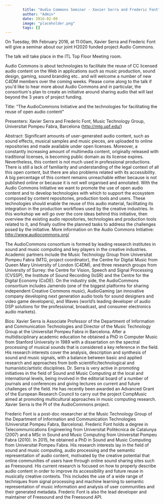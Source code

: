 ```yaml
---
        title: "Audio Commons Seminar - Xavier Serra and Frederic Font"
        author: "Admin"
        date: 2016-02-09
        image: "placeholder.png"
        tags: []
---
```


On Tuesday, 9th February 2016, at 11:00am, Xavier Serra and Frederic Font will give a seminar about our joint H2020 funded project Audio Commons.

The talk will take place in the ITL Top Floor Meeting room. 

Audio Commons is about technologies to facilitate the reuse of CC licensed audio content on the Web in applications such as music production, sound design, gaming, sound branding etc.. and will welcome a number of new C4DM members over the coming weeks. Please come along to the talk if you'd like to hear more about Audio Commons and in particular, the consortium's plan to create an initiative around sharing audio that will last beyond the 3 years of project funding.


Title:
“The AudioCommons Initiative and the technologies for facilitating the reuse of open audio content"

Presenters:
Xavier Serra and Frederic Font, Music Technology Group, Universitat Pompeu Fabra, Barcelona (http://mtg.upf.edu/)

Abstract:
Significant amounts of user-generated audio content, such as sound effects, musical samples and music pieces, are uploaded to online repositories and made available under open licenses. Moreover, a constantly increasing amount of multimedia content, originally released with traditional licenses, is  becoming public domain as its license expires. Nevertheless, this content is not much used in professional productions. There is still a lack of familiarity and understanding of the legal context of all this open content, but there are also problems related with its accessibility. A big percentage of this content remains unreachable either because is not published online or because it is not well organised and annotated. With the Audio Commons Initiative we want to promote the use of open audio content and to develop technologies with which to support the ecosystem composed by content repositories, production tools and users. These technologies should enable the reuse of this audio material, facilitating its integration in the production workflows used by the creative industries. In this workshop we will go over the core ideas behind this initiative, then overview the existing audio repositories, technologies and production tools related to it, and finally outline the planned tasks to address the challenges posed by the initiative. More information on the Audio Commons Initiative:  http://www.audiocommons.org/

The AudioCommons consortium is formed by leading research institutes in sound and music computing and key players in the creative industries. Academic partners include the Music Technology Group from Universitat Pompeu Fabra (MTG, project coordinator), the Centre for Digital Music from Queen Mary University of London (C4DM), and three research groups from University of Surrey: the Centre for Vision, Speech and Signal Processing (CVSSP), the Institute of Sound Recording (IoSR) and the Centre for the Digital Economy (CoDE). On the industry side, the AudioCommons consortium includes Jamendo (one of the biggest platforms for sharing independent Creative Commons music), AudioGaming (an innovative company developing next generation audio tools for sound designers and video game developers), and Waves (world’s leading developer of audio DSP solutions for the professional, broadcast, and consumer electronics audio markets).


Bios:
Xavier Serra is Associate Professor of the Department of Information and Communication Technologies and Director of the Music Technology Group at the Universitat Pompeu Fabra in Barcelona. After a multidisciplinary academic education he obtained a PhD in Computer Music from Stanford University in 1989 with a dissertation on the spectral processing of musical sounds that is considered a key reference in the field. His research interests cover the analysis, description and synthesis of sound and music signals, with a balance between basic and applied research and approaches from both scientific/technological and humanistic/artistic disciplines. Dr. Serra is very active in promoting initiatives in the field of Sound and Music Computing at the local and international levels, being involved in the editorial board of a number of journals and conferences and giving lectures on current and future challenges of the field. He has recently been awarded an Advanced Grant of the European Research Council to carry out the project CompMusic aimed at promoting multicultural approaches in music computing research.  Xavier Serra is the PI of the AudioCommons project.

Frederic Font is a post-doc researcher at the Music Technology Group of the Department of Information and Communication Technologies (Universitat Pompeu Fabra, Barcelona). Frederic Font holds a degree in Telecommunications Engineering from Universitat Politècnica de Catalunya (2007) and a MSc in Sound and Music Computing from Universitat Pompeu Fabra (2010). In 2015, he obtained a PhD in Sound and Music Computing from Universitat Pompeu Fabra. His research interests lay in the field of sound and music computing, audio processing and the semantic representation of audio content, motivated by the creative potential that online communities of users have through online sound sharing sites such as Freesound. His current research is focused on how to properly describe audio content in order to improve its accessibility and future reuse in musically creative contexts. This includes the use of a wide range of techniques from signal processing and machine learning to semantic representation of music information and analysis of user communities and their generated metadata. Frederic Font is also the lead developer and maintainer of Freesound and the Freesound API.
